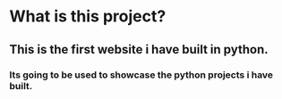 # What is this project?

## This is the first website i have built in python. 

### Its going to be used to showcase the python projects i have built. 


